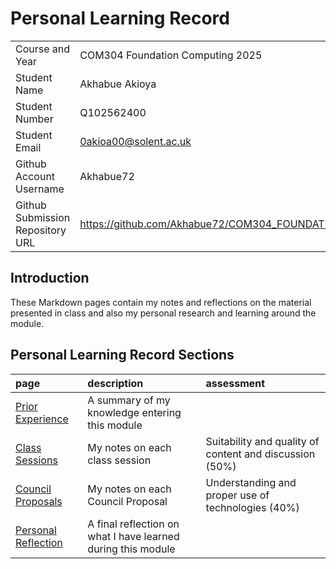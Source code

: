 # Personal Learning Record

|      |      |
|:---- |:---- |
| Course and Year | COM304 Foundation Computing 2025 | 
| Student Name | Akhabue Akioya  |
| Student Number | Q102562400 |
| Student Email | 0akioa00@solent.ac.uk|
| Github Account Username | Akhabue72 |
| Github Submission Repository URL | https://github.com/Akhabue72/COM304_FOUNDATION_1/blob/main/myPracticeCourseWork/personal_learning_record/personal_learning_record.md |

## Introduction

These Markdown pages contain my notes and reflections on the material presented in class and also my personal research and learning around the module.

## Personal Learning Record Sections

| page    | description | assessment |
|:--------|:------------|:-----------|
|[Prior Experience](../personal_learning_record/priorExperience.md) | A summary of my knowledge entering this module| |
|[Class Sessions](../personal_learning_record/sessions) | My notes on each class session | Suitability and quality of content and discussion (50%) |
|[Council Proposals](../personal_learning_record/proposals) | My notes on each Council Proposal | Understanding and proper use of technologies (40%) |
|[Personal Reflection](../personal_learning_record/personalReflection.md) |A final reflection on what I have learned during this module | |


